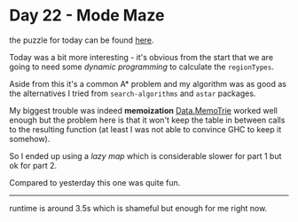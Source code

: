 # Day 22 - Mode Maze

the puzzle for today can be found [here](https://adventofcode.com/2018/day/22).

Today was a bit more interesting - it's obvious from the start that we are going
to need some *dynamic programming* to calculate the `regionTypes`.

Aside from this it's a common A* problem and my algorithm was as good as the
alternatives I tried from `search-algorithms` and `astar` packages.

My biggest trouble was indeed **memoization** [Data.MemoTrie](https://www.stackage.org/haddock/lts-12.24/MemoTrie-0.6.9/Data-MemoTrie.html#v:memoFix)
worked well enough but the problem here is that it won't keep the table
in between calls to the resulting function (at least I was not able to convince GHC to keep it somehow).

So I ended up using a *lazy map* which is considerable slower for part 1 but ok for part 2.

Compared to yesterday this one was quite fun.

---

runtime is around 3.5s which is shameful but enough for me right now.
